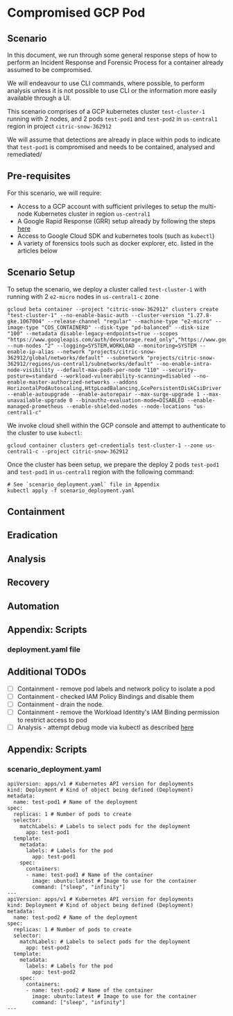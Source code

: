 # Compromised GCP Pod

## Scenario
In this document, we run through some general response steps of how to perform an Incident Response and Forensic Process for a container already assumed to be compromised.

We will endeavour to use CLI commands, where possible, to perform analysis unless it is not possible to use CLI or the information more easily available through a UI.

This scenario comprises of a GCP kubernetes cluster `test-cluster-1` running with 2 nodes, and 2 pods `test-pod1` and `test-pod2` in `us-central1` region in project `citric-snow-362912`

We will assume that detections are already in place within pods to indicate that `test-pod1` is compromised and needs to be contained, analysed and remediated/

## Pre-requisites

For this scenario, we will require:
- Access to a GCP account with sufficient privileges to setup the multi-node Kubernetes cluster in region `us-central1`
- A Google Rapid Response (GRR) setup already by following the steps [here](https://grr-doc.readthedocs.io/en/latest/installing-grr-server/index.html)
- Access to Google Cloud SDK and kubernetes tools (such as `kubectl`)
- A variety of forensics tools such as docker explorer, etc. listed in the articles below

## Scenario Setup

To setup the scenario, we deploy a cluster called `test-cluster-1` with running with 2 `e2-micro` nodes in `us-central1-c` zone 

```
gcloud beta container --project "citric-snow-362912" clusters create "test-cluster-1" --no-enable-basic-auth --cluster-version "1.27.8-gke.1067004" --release-channel "regular" --machine-type "e2-micro" --image-type "COS_CONTAINERD" --disk-type "pd-balanced" --disk-size "100" --metadata disable-legacy-endpoints=true --scopes "https://www.googleapis.com/auth/devstorage.read_only","https://www.googleapis.com/auth/logging.write","https://www.googleapis.com/auth/monitoring","https://www.googleapis.com/auth/servicecontrol","https://www.googleapis.com/auth/service.management.readonly","https://www.googleapis.com/auth/trace.append" --num-nodes "2" --logging=SYSTEM,WORKLOAD --monitoring=SYSTEM --enable-ip-alias --network "projects/citric-snow-362912/global/networks/default" --subnetwork "projects/citric-snow-362912/regions/us-central1/subnetworks/default" --no-enable-intra-node-visibility --default-max-pods-per-node "110" --security-posture=standard --workload-vulnerability-scanning=disabled --no-enable-master-authorized-networks --addons HorizontalPodAutoscaling,HttpLoadBalancing,GcePersistentDiskCsiDriver --enable-autoupgrade --enable-autorepair --max-surge-upgrade 1 --max-unavailable-upgrade 0 --binauthz-evaluation-mode=DISABLED --enable-managed-prometheus --enable-shielded-nodes --node-locations "us-central1-c"
```

We invoke cloud shell within the GCP console and attempt to authenticate to the cluster to use `kubectl`:
```
gcloud container clusters get-credentials test-cluster-1 --zone us-central1-c --project citric-snow-362912
```

Once the cluster has been setup, we prepare the deploy 2 pods `test-pod1` and `test-pod1` in `us-central1` region with the following command:
```
# See `scenario_deployment.yaml` file in Appendix
kubectl apply -f scenario_deployment.yaml
```

## Containment

## Eradication

## Analysis

## Recovery

## Automation

## Appendix: Scripts

### deployment.yaml file

## Additional TODOs
- [ ] Containment - remove pod labels and network policy to isolate a pod
- [ ] Containment - checked IAM Policy Bindings and disable them
- [ ] Containment - drain the node.
- [ ] Containment - remove the Workload Identity's IAM Binding permission to restrict access to pod
- [ ] Analysis - attempt debug mode via kubectl as described [here](https://stackoverflow.com/questions/64698328/add-sidecar-container-to-running-pods/77017278#77017278)

## Appendix: Scripts

### scenario_deployment.yaml

```
apiVersion: apps/v1 # Kubernetes API version for deployments
kind: Deployment # Kind of object being defined (Deployment)
metadata:
  name: test-pod1 # Name of the deployment
spec:
  replicas: 1 # Number of pods to create
  selector:
    matchLabels: # Labels to select pods for the deployment
      app: test-pod1
  template:
    metadata:
      labels: # Labels for the pod
        app: test-pod1
    spec:
      containers:
      - name: test-pod1 # Name of the container
        image: ubuntu:latest # Image to use for the container
        command: ["sleep", "infinity"]
---
apiVersion: apps/v1 # Kubernetes API version for deployments
kind: Deployment # Kind of object being defined (Deployment)
metadata:
  name: test-pod2 # Name of the deployment
spec:
  replicas: 1 # Number of pods to create
  selector:
    matchLabels: # Labels to select pods for the deployment
      app: test-pod2
  template:
    metadata:
      labels: # Labels for the pod
        app: test-pod2
    spec:
      containers:
      - name: test-pod2 # Name of the container
        image: ubuntu:latest # Image to use for the container
        command: ["sleep", "infinity"]
---
```
